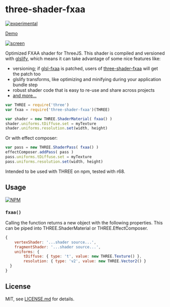 # three-shader-fxaa

[![experimental](http://badges.github.io/stability-badges/dist/experimental.svg)](http://github.com/badges/stability-badges)

[Demo](http://mattdesl.github.io/three-shader-fxaa/demo/static/)

[![screen](http://i.imgur.com/Qsjt7z5.png)](http://mattdesl.github.io/three-shader-fxaa/demo/static/)

Optimized FXAA shader for ThreeJS. This shader is compiled and versioned with [glslify](glslify), which means it can take advantage of some nice features like:

- versioning; if [glsl-fxaa](https://www.npmjs.org/package/glsl-fxaa) is patched, users of [three-shader-fxaa](https://www.npmjs.org/package/three-shader-fxaa) will get the patch too
- glslify transforms, like optimizing and minifying during your application bundle step
- robust shader code that is easy to re-use and share across projects
- [and more...](http://mattdesl.svbtle.com/glslify)

```js
var THREE = require('three')
var fxaa = require('three-shader-fxaa')(THREE)

var shader = new THREE.ShaderMaterial( fxaa() ) 
shader.uniforms.tDiffuse.set = myTexture
shader.uniforms.resolution.set(width, height)
```

Or with effect composer:

```js
var pass = new THREE.ShaderPass( fxaa() ) 
effectComposer.addPass( pass )
pass.uniforms.tDiffuse.set = myTexture
pass.uniforms.resolution.set(width, height)
```

Intended to be used with THREE on npm, tested with r68.

## Usage

[![NPM](https://nodei.co/npm/three-shader-fxaa.png)](https://nodei.co/npm/three-shader-fxaa/)

### ```fxaa()```

Calling the function returns a new object with the following properties. This can be piped into THREE.ShaderMaterial or THREE.EffectComposer.

```js
{
	vertexShader: '...shader source...',
	fragmentShader: '...shader source...',
	uniforms: { 
		tDiffuse: { type: 't', value: new THREE.Texture() },
		resolution: { type: 'v2', value: new THREE.Vector2() }
  }
}
```

## License

MIT, see [LICENSE.md](http://github.com/mattdesl/three-shader-fxaa/blob/master/LICENSE.md) for details.
